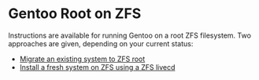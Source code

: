 Gentoo Root on ZFS
==================

Instructions are available for running Gentoo on a root ZFS filesystem.  Two approaches are given, depending on your current status:

* [Migrate an existing system to ZFS root](GentooMigration.mdown "Instructions for migrating an existing Gentoo system to ZFS")
* [Install a fresh system on ZFS using a ZFS livecd](GentooInstall.mdown "Instructions for installing a fresh Gentoo on ZFS")

